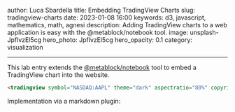 author: Luca Sbardella
title: Embedding TradingView Charts
slug: tradingview-charts
date: 2023-01-08 16:00
keywords: d3, javascript, mathematics, math, agnesi
description: Adding TradingView charts to a web application is easy with the @metablock/notebook tool.
image: unsplash-JpflvzEl5cg
hero_photo: JpflvzEl5cg
hero_opacity: 0.1
category: visualization

---

<tradingview symbol="NASDAQ:AAPL" theme="dark" aspectratio="80%" copyright></tradingview>

This lab entry extends the [@metablock/notebook](https://www.npmjs.com/package/@metablock/notebook) tool to embed a TradingView chart into the website.

```html
<tradingview symbol="NASDAQ:AAPL" theme="dark" aspectratio="80%" copyright></tradingview>
```
Implementation via a markdown plugin:
<github owner="lsbardel" repo="lucasbardella.com" path="app/theme.ts" lang="ts"></github>
